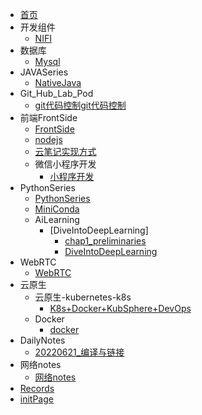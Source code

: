 <!-- docs/_sidebar.md -->
* [首页](/Summary.md)
* 开发组件
  * [NIFI](/大数据开发组件/NIFI.md)
* 数据库
  * [Mysql](/数据库/Mysql/SQL_Mysql.md)
* JAVASeries
  * [NativeJava](/NativeJava/NativeJava.md)  
* Git_Hub_Lab_Pod
  * [git代码控制git代码控制](/Git_Hub_Lab_Pod/git代码控制.md)
* 前端FrontSide
  * [FrontSide](/前端FrontSide/FrontSide.md)
  * [nodejs](/前端FrontSide/nodejs.md)
  * [云笔记实现方式](/前端FrontSide/云笔记实现方式)
  * 微信小程序开发
    * [小程序开发](/前端FrontSide/微信小程序开发/小程序开发.md)
* PythonSeries
  * [PythonSeries](/PythonSeries/PythonSeries.md)
  * [MiniConda](/PythonSeries/MiniConda.md)
  * AiLearning
    * [DiveIntoDeepLearning]
      * [chap1_preliminaries](/PythonSeries/AiLearning/DiveIntoDeepLearning/chap1_preliminaries.md)
      * [DiveIntoDeepLearning](/PythonSeries/AiLearning/DiveIntoDeepLearning/DiveIntoDeepLearning.md)
* WebRTC
  * [WebRTC](/WebRTC/WebRTC.md)
* 云原生
  * 云原生-kubernetes-k8s
    * [K8s+Docker+KubSphere+DevOps](/云原生/云原生-kubernetes-k8s/K8s+Docker+KubSphere+DevOps.md)
  * Docker
    * [docker](/云原生/Docker/docker.md)
* DailyNotes
  * [20220621_编译与链接](/DailyNotes/202206/20220621_编译与链接.md)
* 网络notes
  * [网络notes](/网络notes/网络notes.md)
* [Records](/Records/)
* [initPage](/initPage.md)